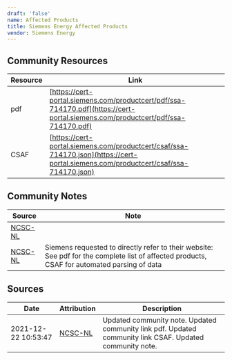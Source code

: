 ```yaml
---
draft: 'false'
name: Affected Products
title: Siemens Energy Affected Products
vendor: Siemens Energy
---
```



## Community Resources
| Resource | Link |
| --- | --- |
| pdf | [https://cert-portal.siemens.com/productcert/pdf/ssa-714170.pdf](https://cert-portal.siemens.com/productcert/pdf/ssa-714170.pdf) |
| CSAF | [https://cert-portal.siemens.com/productcert/csaf/ssa-714170.json](https://cert-portal.siemens.com/productcert/csaf/ssa-714170.json) |

## Community Notes
| Source | Note |
| --- | --- |
| [NCSC-NL](https://github.com/NCSC-NL/log4shell/blob/main/software/README.md) | </ul> |
| [NCSC-NL](https://github.com/NCSC-NL/log4shell/blob/main/software/README.md) | Siemens requested to directly refer to their website: See pdf for the complete list of affected products, CSAF for automated parsing of data |

## Sources
| Date | Attribution | Description |
| --- | --- | --- |
| 2021-12-22 10:53:47 | [NCSC-NL](https://github.com/NCSC-NL/log4shell/blob/main/software/README.md) | Updated community note. Updated community link pdf. Updated community link CSAF. Updated community note.  |
